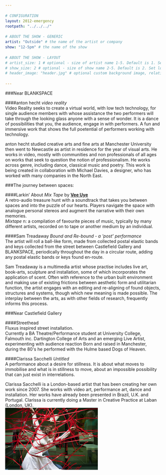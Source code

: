 ```yaml
---

# CONFIGURATION
layout: 2012-emergency
rootpath: "../../../"

# ABOUT THE SHOW - GENERIC
artist: "Outside" # the name of the artist or company
show: "12-5pm" # the name of the show

# ABOUT THE SHOW - LAYOUT
# artist_size: 1 # optional - size of artist name 1-5. Default is 1. Set longer names to lower values
# show_size: 2 # optional - size of show name 2-5. Default is 2. Set longer names to lower values
# header_image: "header.jpg" # optional custom background image, relative to current page

---
```


###Near BLANKSPACE    

####anton hecht   *video reality*    	
Video Reality seeks to create a virtual world, with low tech technology, for single audience members with whose assistance the two performers will take through the looking glass anyone with a sense of wonder.  It is a dance of possibilities that you, the audience, engage in with performers. A fun and immersive work that shows the full poetential of performers working with technology.      

anton hecht studied creative arts and fine arts at Manchester University then went to Newcastle as artist in residence for the year of visual arts. He works in video, mostly with communities and non professionals of all ages on works that seek to question the notion of professionalism. He works across genre, including dance, classical music and poetry. This work is being created in collaboration with Michael Davies, a designer, who has worked with many companies in the North East.    

###The journey between spaces:    

####Larkin’ About    *Mix Tape* by [**Vee Uye**](http://www.twitter.com/vee_uye)     
A retro-audio treasure hunt with a soundtrack that takes you between spaces and into the puzzle of our hearts. Players navigate the space with analogue personal stereos and augment the narrative with their own memories.     
*Mixtape* n: a compilation of favourite pieces of music, typically by many different artists, recorded on to tape or another medium by an individual.    

####Sam Treadaway    *Bound and Re-bound - a 'post' performance*    
The artist will roll a ball-like form, made from collected postal elastic bands and keys collected from the street between Castlefield Gallery and BLANKSPACE, periodically throughout the day in a circular route, adding any postal elastic bands or keys found en-route.    

Sam Treadaway is a multimedia artist whose practise includes live art, book-arts, sculpture and installation, some of which incorporates the application of scent. Often with reference to the urban built environment and making use of existing frictions between aesthetic form and utilitarian function, the artist engages with an editing and re-aligning of found objects, structures and systems, though which new meaning is made possible. The interplay between the arts, as with other fields of research, frequently informs this process.    

###Near Castlefield Gallery    

####Streethead    
Fluxus inspired street installation.    
Currently a BA Theatre/Performance student at University College, Falmouth inc. Dartington College of Arts and an emerging Live Artist, experimenting with audience reaction	Born and raised in Manchester, during the 80's he performed with the Hulme based Dogs of Heaven.    

####Clarissa Sacchelli   *Untitled*    
A performance about a desire for stillness.  It is about what moves to immobilise and what is in stillness to move, about an impossible possibility that can just exist in interrelations.    
    
Clarissa Sacchelli is a London-based artist that has been creating her own work since 2007. She works with video art, performance art, dance and installation. Her works have already been presented in Brazil, U.K. and Portugal. Clarissa is currently doing a Master in Creative Practice at Laban (London, UK).    
![Clarissa Sacchelli](Sacchelli.jpg)

